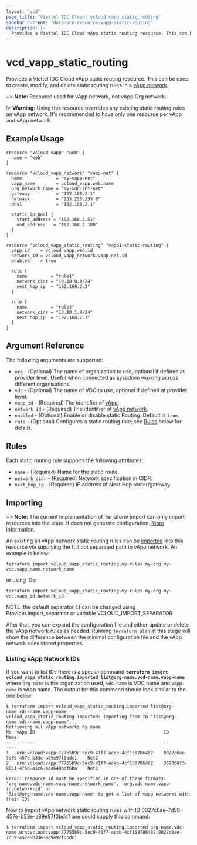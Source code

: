 ```yaml
---
layout: "vcd"
page_title: "Viettel IDC Cloud: vcloud_vapp_static_routing"
sidebar_current: "docs-vcd-resource-vapp-static-routing"
description: |-
  Provides a Viettel IDC Cloud vApp static routing resource. This can be used to create, modify, and delete static routing rules.
---
```


# vcd\_vapp\_static\_routing

Provides a Viettel IDC Cloud vApp static routing resource. This can be used to create,
modify, and delete static routing rules in a [vApp network](/providers/vmware/vcd/latest/docs/resources/vapp_network).

~> **Note:** Resource used for vApp network, not vApp Org network.

!> **Warning:** Using this resource overrides any existing static routing rules on vApp network. It's recommended to have only one resource per vApp and vApp network. 

## Example Usage

```hcl
resource "vcloud_vapp" "web" {
  name = "web"
}

resource "vcloud_vapp_network" "vapp-net" {
  name             = "my-vapp-net"
  vapp_name        = vcloud_vapp.web.name
  org_network_name = "my-vdc-int-net"
  gateway          = "192.168.2.1"
  netmask          = "255.255.255.0"
  dns1             = "192.168.2.1"

  static_ip_pool {
    start_address = "192.168.2.51"
    end_address   = "192.168.2.100"
  }
}

resource "vcloud_vapp_static_routing" "vapp1-static-routing" {
  vapp_id    = vcloud_vapp.web.id
  network_id = vcloud_vapp_network.vapp-net.id
  enabled    = true

  rule {
    name         = "rule1"
    network_cidr = "10.10.0.0/24"
    next_hop_ip  = "192.168.2.2"
  }

  rule {
    name         = "rule2"
    network_cidr = "10.10.1.0/24"
    next_hop_ip  = "192.168.2.3"
  }
}
```

## Argument Reference

The following arguments are supported:

* `org` - (Optional) The name of organization to use, optional if defined at provider level. Useful when connected as sysadmin working across different organisations.
* `vdc` - (Optional) The name of VDC to use, optional if defined at provider level.
* `vapp_id` - (Required) The identifier of [vApp](/providers/vmware/vcd/latest/docs/resources/vapp).
* `network_id` - (Required) The identifier of [vApp network](/providers/vmware/vcd/latest/docs/resources/vapp_network).
* `enabled` - (Optional) Enable or disable static Routing. Default is `true`.
* `rule` - (Optional) Configures a static routing rule; see [Rules](#rules) below for details.

<a id="rules"></a>
## Rules

Each static routing rule supports the following attributes:

* `name` - (Required) Name for the static route.
* `network_cidr` - (Required) Network specification in CIDR.
* `next_hop_ip` - (Required) IP address of Next Hop router/gateway.

## Importing

~> **Note:** The current implementation of Terraform import can only import resources into the state.
It does not generate configuration. [More information.](https://www.terraform.io/docs/import/)

An existing an vApp network static routing rules can be [imported][docs-import] into this resource
via supplying the full dot separated path to vApp network. An example is
below:

```
terraform import vcloud_vapp_static_routing.my-rules my-org.my-vdc.vapp_name.network_name
```
or using IDs:
```
terraform import vcloud_vapp_static_routing.my-rules my-org.my-vdc.vapp_id.network_id
```

NOTE: the default separator (.) can be changed using Provider.import_separator or variable VCLOUD_IMPORT_SEPARATOR

[docs-import]:https://www.terraform.io/docs/import/

After that, you can expand the configuration file and either update or delete the vApp network rules as needed. Running `terraform plan`
at this stage will show the difference between the minimal configuration file and the vApp network rules stored properties.

### Listing vApp Network IDs

If you want to list IDs there is a special command **`terraform import vcloud_vapp_static_routing.imported list@org-name.vcd-name.vapp-name`**
where `org-name` is the organization used, `vdc-name` is VDC name and `vapp-name` is vApp name. 
The output for this command should look similar to the one below:

```shell
$ terraform import vcloud_vapp_static_routing.imported list@org-name.vdc-name.vapp-name
vcloud_vapp_static_routing.imported: Importing from ID "list@org-name.vdc-name.vapp-name"...
Retrieving all vApp networks by name
No	vApp ID                                                 ID                                      Name	
--	-------                                                 --                                      ----	
1	urn:vcloud:vapp:77755b9c-5ec9-41f7-aceb-4cf158786482	0027c6ae-7d59-457e-b33e-a89e97f0bdc1	Net2
2	urn:vcloud:vapp:77755b9c-5ec9-41f7-aceb-4cf158786482	36986073-8051-4f6d-a1c6-bda648bdf6ba	Net1      		

Error: resource id must be specified in one of these formats:
'org-name.vdc-name.vapp-name.network_name', 'org.vdc-name.vapp-id.network-id' or 
'list@org-name.vdc-name.vapp-name' to get a list of vapp networks with their IDs

```

Now to import vApp network static routing rules with ID 0027c6ae-7d59-457e-b33e-a89e97f0bdc1 one could supply this command:

```shell
$ terraform import vcloud_vapp_static_routing.imported org-name.vdc-name.urn:vcloud:vapp:77755b9c-5ec9-41f7-aceb-4cf158786482.0027c6ae-7d59-457e-b33e-a89e97f0bdc1
```
